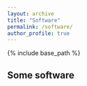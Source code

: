 ```yaml
---
layout: archive
title: "Software"
permalink: /software/
author_profile: true
---
```

{% include base_path %}

## Some software
